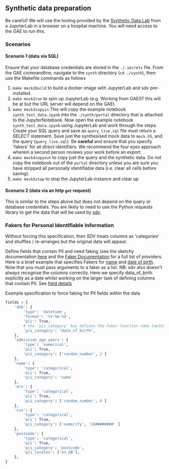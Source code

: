 ## Synthetic data preparation

Be careful!
We will use the tooling provided by the [Synthetic Data Lab](https://sdv.dev) from a JupyterLab in a browser on a hospital machine. You will need access to the GAE to run this.

### Scenarios

#### Scenario 1 (data via SQL)

Ensure that your database credentials are stored in the `./.secrets` file.
From the GAE commandline, navigate to the `synth` directory (`cd ./synth`), then use the Makefile commands as follows

1. `make mock1build` to build a docker image with JupyterLab and sdv pre-installed.
2. `make mock2run` to spin up JupyterLab (e.g. Working from GAE07 this will be at [](http://UCLVLDDPRAGAE07:8091) but the URL server will depend on the GAE).
3. `make mock3copyin` This will copy the example notebook `synth_test_data.ipynb` into the `./synth/portal` directory that is attached to the JupyterNotebook. Now open the example notebook `synth_test_data.ipynb` using JupyterLab and work through the steps. Create your SQL query and save as `query_live.sql` file must return a *SELECT* statement. Save just the synthesised mock data to `mock.h5`, and the query (`query_live.sql`). Be **careful** and ensure that you specify 'fakers' for all direct identifiers. We recommend the four eyes approach wherein a second person reviews your work before an export.
4. `make mock4copyout` to copy just the query and the synthetic data. Do not copy the notebook out of the `portal` directory unless you are sure you have stripped all personally identifiable data (i.e. clear all cells before saving).
5. `make mock5stop` to stop the JupyterLab instance and clear up

#### Scenario 2 (data via an http `get` request)

This is similar to the steps above but does not depend on the query or database credentials. You are likely to need to use the Python requests library to get the data that will be used by [sdv](https://sdv.dev).

### Fakers for Personal Identifiable Information

Without forcing this specification, then SDV treats columns as 'categories' and shuffles / re-arranges but the original data will appear.

Define fields that contain PII and need faking (see the sketchy documentation [here](https://sdv.dev/SDV/developer_guides/sdv/metadata.html?highlight=pii#categorical-fields-data-anonymization) and the [Faker Documentation](https://faker.readthedocs.io/en/master/providers.html) for a full list of providers. Here is a brief example that specifies Fakers for [name](https://faker.readthedocs.io/en/master/providers/faker.providers.person.html#faker.providers.person.Provider.name) and [date of birth](https://faker.readthedocs.io/en/master/providers/faker.providers.date_time.html#faker.providers.date_time.Provider.date_of_birth). Note that you must pass arguments to a faker as a list.
NB: sdv also doesn't always recognise the columns correctly. Here we specify data_of_birth explicitly as a date whilst working on the larger task of defining columns that contain PII. See [field details](https://sdv.dev/SDV/developer_guides/sdv/metadata.html#field-details)

Example specification to force faking for PII fields within the data

```python
fields = {
    'dob': {
        'type': 'datetime',
        'format': '%Y-%m-%d',
        'pii': True,
        # the 'pii_category' key defines the Faker function name (method)
        'pii_category': "date_of_birth",
    },
    'admission_age_years': {
        'type': 'numerical',
        'pii': True,
        'pii_category': ['random_number', 2 ]
    },
    'name': {
        'type': 'categorical',
        'pii': True,
        'pii_category': 'name'
    },
    'mrn': {
        'type': 'categorical',
        'pii': True,
        'pii_category': ['random_number', 8 ]
    },
    'csn': {
        'type': 'categorical',
        'pii': True,
        'pii_category': ['numerify', '10########' ]
    },
    'postcode': {
        'type': 'categorical',
        'pii': True,
        'pii_category': 'postcode',
        'pii_locales': ['en_GB'],
    },
}
```
